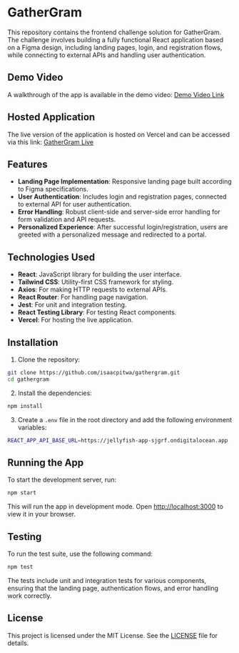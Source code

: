 # GatherGram

This repository contains the frontend challenge solution for GatherGram. The challenge involves building a fully functional React application based on a Figma design, including landing pages, login, and registration flows, while connecting to external APIs and handling user authentication.


## Demo Video

A walkthrough of the app is available in the demo video: [Demo Video Link](https://www.loom.com/share/ead9b61b05a546a3b0969c829844cad1?sid=5ef910bf-2613-49fc-989e-177e078dad33)

## Hosted Application

The live version of the application is hosted on Vercel and can be accessed via this link: [GatherGram Live](https://gathergram.vercel.app/)


## Features

- **Landing Page Implementation**: Responsive landing page built according to Figma specifications.
- **User Authentication**: Includes login and registration pages, connected to external API for user authentication.
- **Error Handling**: Robust client-side and server-side error handling for form validation and API requests.
- **Personalized Experience**: After successful login/registration, users are greeted with a personalized message and redirected to a portal.
  
## Technologies Used

- **React**: JavaScript library for building the user interface.
- **Tailwind CSS**: Utility-first CSS framework for styling.
- **Axios**: For making HTTP requests to external APIs.
- **React Router**: For handling page navigation.
- **Jest**: For unit and integration testing.
- **React Testing Library**: For testing React components.
- **Vercel**: For hosting the live application.

## Installation

1. Clone the repository:

```bash
git clone https://github.com/isaacpitwa/gathergram.git
cd gathergram
```

2. Install the dependencies:

```bash
npm install
```

3. Create a `.env` file in the root directory and add the following environment variables:

```bash
REACT_APP_API_BASE_URL=https://jellyfish-app-sjgrf.ondigitalocean.app
```

## Running the App

To start the development server, run:

```bash
npm start
```

This will run the app in development mode. Open [http://localhost:3000](http://localhost:3000) to view it in your browser.

## Testing

To run the test suite, use the following command:

```bash
npm test
```

The tests include unit and integration tests for various components, ensuring that the landing page, authentication flows, and error handling work correctly.

## License

This project is licensed under the MIT License. See the [LICENSE](LICENSE) file for details.
